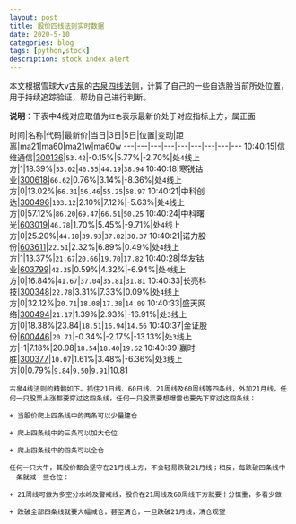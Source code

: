 ```yaml
---
layout: post
title: 股价四线法则实时数据
date: 2020-5-10
categories: blog
tags: [python,stock]
description: stock index alert
---
```



本文根据雪球大v[古泉](https://xueqiu.com/u/7148646888)的[古泉四线法则](https://xueqiu.com/7148646888/130498192)，计算了自己的一些自选股当前所处位置，用于持续追踪验证，帮助自己进行判断。

**说明**：下表中4线对应取值为`红色`表示最新价处于对应指标上方，属正面

时间|名称|代码|最新价|当日|3日|5日|位置|变动|距离|ma21|ma60|ma21w|ma60w
---|---|---|---|---|---|---|---|---
10:40:15|信维通信|[300136](https://xueqiu.com/S/SZ300136)|`53.42`|-0.15%|5.77%|-2.70%|处`4`线上方|1|18.39%|`53.02`|`46.55`|`44.19`|`38.94`
10:40:18|寒锐钴业|[300618](https://xueqiu.com/S/SZ300618)|`66.62`|0.76%|3.14%|-8.36%|处`4`线上方|0|13.02%|`66.31`|`56.46`|`55.25`|`58.97`
10:40:21|中科创达|[300496](https://xueqiu.com/S/SZ300496)|`103.12`|2.10%|7.12%|-5.63%|处`4`线上方|0|57.12%|`86.20`|`69.47`|`66.51`|`50.25`
10:40:24|中科曙光|[603019](https://xueqiu.com/S/SH603019)|`46.78`|1.70%|5.45%|-9.71%|处`4`线上方|0|25.20%|`44.18`|`39.93`|`37.82`|`30.37`
10:40:21|诺力股份|[603611](https://xueqiu.com/S/SH603611)|`22.51`|2.32%|6.89%|0.49%|处`4`线上方|1|13.37%|`21.67`|`20.66`|`19.70`|`17.82`
10:40:28|华友钴业|[603799](https://xueqiu.com/S/SH603799)|`42.35`|0.59%|4.32%|-6.94%|处`4`线上方|0|16.84%|`41.67`|`37.04`|`35.81`|`31.81`
10:40:33|长亮科技|[300348](https://xueqiu.com/S/SZ300348)|`22.78`|3.31%|7.33%|0.09%|处`4`线上方|0|32.12%|`20.71`|`18.08`|`17.38`|`14.09`
10:40:33|盛天网络|[300494](https://xueqiu.com/S/SZ300494)|`21.17`|1.39%|2.93%|-16.91%|处`3`线上方|0|18.38%|23.84|`18.51`|`16.94`|`14.56`
10:40:37|金证股份|[600446](https://xueqiu.com/S/SH600446)|`20.71`|-0.34%|-2.17%|-13.13%|处`3`线上方|-1|7.18%|20.98|`18.54`|`18.40`|`19.62`
10:40:39|赢时胜|[300377](https://xueqiu.com/S/SZ300377)|`10.07`|1.61%|3.48%|-6.36%|处`3`线上方|0|0.79%|`9.84`|`9.50`|`9.91`|10.81

```
古泉4线法则的精髓如下。抓住21日线、60日线、21周线及60周线等四条线，外加21月线，任何一只股票上涨都要穿过这四条线，任何一只股票要想爆雷也要先下穿过这四条线：

+ 当股价爬上四条线中的两条可以少量建仓

+ 爬上四条线中的三条可以加大仓位

+ 爬上四条线中的四条可以全仓

任何一只大牛，其股价都会坚守在21月线上方，不会轻易跌破21月线；相反，每跌破四条线中一条就减一些仓位：

+ 21周线可做为多空分水岭及警戒线，股价在21周线及60周线下方就要十分慎重，多看少做

+ 跌破全部四条线就要大幅减仓，甚至清仓，一旦跌破21月线，清仓观望
```